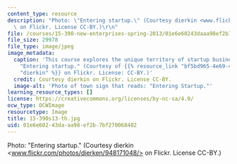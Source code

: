 ```yaml
---
content_type: resource
description: "Photo: \"Entering startup.\" (Courtesy dierkin <www.flickr.com/photos/dierken/948171048/>\
  \ on Flickr. License CC-BY.)\r\n"
file: /courses/15-390-new-enterprises-spring-2013/01e6e60243daaa98ef2b7bf270068482_15-390s13-th.jpg
file_size: 29978
file_type: image/jpeg
image_metadata:
  caption: 'This course explores the unique territory of startup businesses. Photo:
    "Entering startup." (Courtesy of {{% resource_link "bf5bd965-4e69-49e6-bcbc-fd0cfa78fb20"
    "dierkin" %}} on Flickr. License: CC-BY.)'
  credit: Courtesy dierkin on Flickr. License CC-BY.
  image-alt: 'Photo of town sign that reads: "Entering Startup."'
learning_resource_types: []
license: https://creativecommons.org/licenses/by-nc-sa/4.0/
ocw_type: OCWImage
resourcetype: Image
title: 15-390s13-th.jpg
uid: 01e6e602-43da-aa98-ef2b-7bf270068482
---
```

Photo: "Entering startup." (Courtesy dierkin <www.flickr.com/photos/dierken/948171048/> on Flickr. License CC-BY.)
